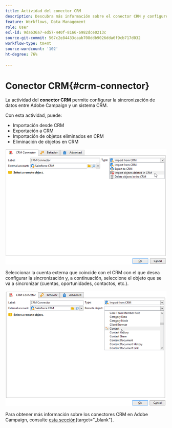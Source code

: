 ```yaml
---
title: Actividad del conector CRM
description: Descubra más información sobre el conector CRM y configure la sincronización de datos
feature: Workflows, Data Management
role: User
exl-id: 9da636a7-ed57-440f-8166-6982dce0213c
source-git-commit: 567c2e84433caab708ddb9026dda6f9cb717d032
workflow-type: tm+mt
source-wordcount: '102'
ht-degree: 76%

---
```


# Conector CRM{#crm-connector}

La actividad del **conector CRM** permite configurar la sincronización de datos entre Adobe Campaign y un sistema CRM.

Con esta actividad, puede:

* Importación desde CRM
* Exportación a CRM
* Importación de objetos eliminados en CRM
* Eliminación de objetos en CRM

![](assets/crm_task_select_op.png)

Seleccionar la cuenta externa que coincide con el CRM con el que desea configurar la sincronización y, a continuación, seleccione el objeto que se va a sincronizar (cuentas, oportunidades, contactos, etc.).

![](assets/crm_task_select_obj.png)

Para obtener más información sobre los conectores CRM en Adobe Campaign, consulte [esta sección](https://experienceleague.adobe.com/docs/campaign/campaign-v8/connect/ac-crm/crm.html){target="_blank"}.
